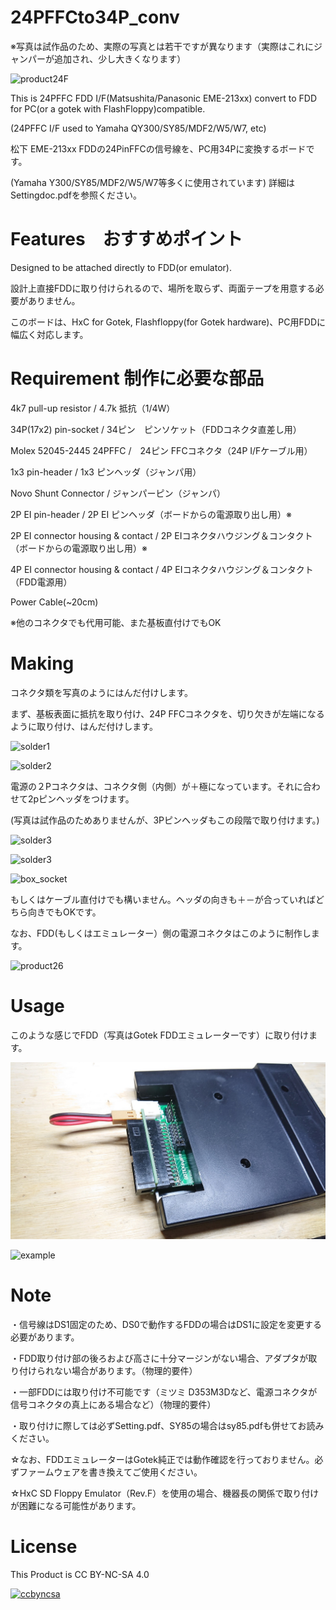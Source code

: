 # 24PFFCto34P_conv

※写真は試作品のため、実際の写真とは若干ですが異なります（実際はこれにジャンパーが追加され、少し大きくなります）

![product24F](https://github.com/marucome09/24PFFCto34P_conv/blob/master/product24f.JPG )

This is 24PFFC FDD I/F(Matsushita/Panasonic EME-213xx) convert to FDD for PC(or a gotek with FlashFloppy)compatible.

(24PFFC I/F used to Yamaha QY300/SY85/MDF2/W5/W7, etc)

松下 EME-213xx FDDの24PinFFCの信号線を、PC用34Pに変換するボードです。

(Yamaha Y300/SY85/MDF2/W5/W7等多くに使用されています)
詳細はSettingdoc.pdfを参照ください。

# Features　おすすめポイント
Designed to be attached directly to FDD(or emulator).

設計上直接FDDに取り付けられるので、場所を取らず、両面テープを用意する必要がありません。

このボードは、HxC for Gotek, Flashfloppy(for Gotek hardware)、PC用FDDに幅広く対応します。


# Requirement 制作に必要な部品

4k7 pull-up resistor / 4.7k 抵抗（1/4W）

34P(17x2) pin-socket / 34ピン　ピンソケット（FDDコネクタ直差し用）

Molex 52045-2445 24PFFC /　24ピン FFCコネクタ（24P I/Fケーブル用）

1x3 pin-header / 1x3 ピンヘッダ（ジャンパ用）

Novo Shunt Connector / ジャンパーピン（ジャンパ）

2P EI pin-header / 2P EI ピンヘッダ（ボードからの電源取り出し用）※

2P EI connector housing & contact / 2P EIコネクタハウジング＆コンタクト（ボードからの電源取り出し用）※

4P EI connector housing & contact / 4P EIコネクタハウジング＆コンタクト（FDD電源用）

Power Cable(~20cm)

※他のコネクタでも代用可能、また基板直付けでもOK

# Making

コネクタ類を写真のようにはんだ付けします。

まず、基板表面に抵抗を取り付け、24P FFCコネクタを、切り欠きが左端になるように取り付け、はんだ付けします。

![solder1](https://github.com/marucome09/24PFFCto34P_conv/blob/master/solder1.JPG )

![solder2](https://github.com/marucome09/24PFFCto34P_conv/blob/master/solder2.JPG )

電源の２Pコネクタは、コネクタ側（内側）が＋極になっています。それに合わせて2pピンヘッダをつけます。

(写真は試作品のためありませんが、3Pピンヘッダもこの段階で取り付けます。)

![solder3](https://github.com/marucome09/24PFFCto34P_conv/blob/master/solder3.JPG )

![solder3](https://github.com/marucome09/24PFFCto34P_conv/blob/master/solder4.JPG )

![box_socket](https://github.com/marucome09/24PFFCto34P_conv/blob/master/box_socket.JPG )

もしくはケーブル直付けでも構いません。ヘッダの向きも＋－が合っていればどちら向きでもOKです。

なお、FDD(もしくはエミュレーター）側の電源コネクタはこのように制作します。

![product26](https://github.com/marucome09/24PFFCto34P_conv/blob/master/FDD_power.JPG )

# Usage

このような感じでFDD（写真はGotek FDDエミュレーターです）に取り付けます。

![example](https://github.com/marucome09/26Pto34P_conv/blob/master/fit_example.JPG )

![example](https://github.com/marucome09/26Pto34P_conv/blob/master/fit_example2.JPG )

# Note

・信号線はDS1固定のため、DS0で動作するFDDの場合はDS1に設定を変更する必要があります。

・FDD取り付け部の後ろおよび高さに十分マージンがない場合、アダプタが取り付けられない場合があります。（物理的要件）

・一部FDDには取り付け不可能です（ミツミ D353M3Dなど、電源コネクタが信号コネクタの真上にある場合など）（物理的要件）

・取り付けに際しては必ずSetting.pdf、SY85の場合はsy85.pdfも併せてお読みください。

☆なお、FDDエミュレーターはGotek純正では動作確認を行っておりません。必ずファームウェアを書き換えてご使用ください。

☆HxC SD Floppy Emulator（Rev.F）を使用の場合、機器長の関係で取り付けが困難になる可能性があります。

# License

This Product is CC BY-NC-SA 4.0

[![ccbyncsa](https://komtmt.files.wordpress.com/2015/04/by-nc-sa.png?w=150&h=52)](https://creativecommons.org/licenses/by-nc-sa/4.0/deed.ja) 






